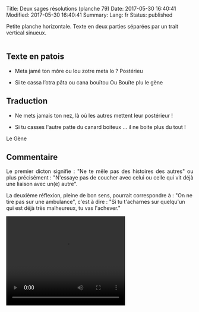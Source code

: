 Title: Deux sages résolutions  (planche 79)
Date: 2017-05-30 16:40:41
Modified: 2017-05-30 16:40:41
Summary: 
Lang: fr
Status: published

Petite planche horizontale. Texte en deux parties séparées par un trait vertical sinueux.

<figure class="image-block" style="float: center;">
  <img alt="" src="{static}/images/planche_79.png">
  <figcaption style="max-width: 680px"></figcaption>
</figure>

## Texte en patois
- Meta jamé ton môre ou  lou  zotre  meta  lo  ?  Postérieu


- Si te cassa l’otra pâta ou cana bouïtou  Ou  Bouïte plu          le  gène


## Traduction
- Ne mets jamais ton nez, là où les autres mettent leur postérieur !

- Si tu casses l'autre patte du canard boiteux ... il ne boite plus du tout !

Le Gène

## Commentaire
<p style="text-align:justify;">Le premier dicton signifie : "Ne te mêle pas des histoires des autres" ou plus précisément : "N'essaye pas de coucher avec celui ou celle qui vit déjà une liaison avec un(e) autre".

La deuxième réflexion, pleine de bon sens, pourrait correspondre à : "On ne tire pas sur une ambulance", c'est à dire : "Si tu t'acharnes sur quelqu'un qui est déjà très malheureux, tu vas l'achever."
</p>



<video width="320" height="240" controls>
  <source src="https://d1njpgd0ygatdn.cloudfront.net/video_79.mp4" type="video/mp4">
</video>
